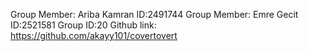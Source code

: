 Group Member: Ariba Kamran ID:2491744
Group Member: Emre Gecit   ID:2521581
Group ID:20
Github link: https://github.com/akayy101/covertovert